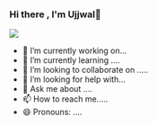 
### Hi there , I'm Ujjwal👋

   <img src="https://github-readme-stats.vercel.app/api?username=ujwaldeep&theme=gruvbox&show_icons=false"></img>

- 🔭 I’m currently working on...
- 🌱 I’m currently learning ....
- 👯 I’m looking to collaborate on .....
- 🤔 I’m looking for help with...
- 💬 Ask me about ....
- 📫 How to reach me.....
- 😄 Pronouns: ....


  


